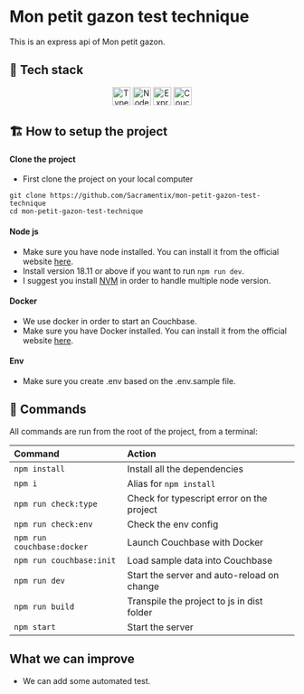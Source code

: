 # Mon petit gazon test technique

This is an express api of Mon petit gazon.

## 🚀 Tech stack

<p align="center">
	<a href="https://www.typescriptlang.org" title="Typescript"><img width=32 height=32 src="https://api.iconify.design/logos:typescript-icon.svg" alt="Typescript logo"></a>
  	<a href="https://nodejs.org" title="Node"><img width=32 height=32 src="https://api.iconify.design/logos:nodejs-icon.svg" alt="Node logo"></a>
  	<a href="https://expressjs.com" title="Express"><img width=32 height=32 src="https://api.iconify.design/skill-icons:expressjs-light.svg" alt="Express logo"></a>
 	<a href="https://www.couchbase.com" title="Couchbase"><img width=32 height=32 src="https://api.iconify.design/logos:couchbase.svg" alt="Couchbase logo"></a>
</p>

## 🏗️ How to setup the project

#### Clone the project

- First clone the project on your local computer
```
git clone https://github.com/Sacramentix/mon-petit-gazon-test-technique
cd mon-petit-gazon-test-technique
```

#### Node js

- Make sure you have node installed. You can install it from the official website [here](https://nodejs.org).
- Install version 18.11 or above if you want to run `npm run dev`.
- I suggest you install [NVM](https://github.com/nvm-sh/nvm) in order to handle multiple node version.

#### Docker

- We use docker in order to start an Couchbase.
- Make sure you have Docker installed. You can install it from the official website [here](https://www.docker.com).

#### Env

- Make sure you create .env based on the .env.sample file.

## 🧞 Commands

All commands are run from the root of the project, from a terminal:

| Command                   | Action                                       |
|:-----------------------   |:-------------------------------------------- |
| `npm install`             | Install all the dependencies                 |
| `npm i`                   | Alias for `npm install`                      |
| `npm run check:type`      | Check for typescript error on the project    |
| `npm run check:env`       | Check the env config                         |
| `npm run couchbase:docker`| Launch Couchbase with Docker                 |
| `npm run couchbase:init`  | Load sample data into Couchbase              |
| `npm run dev`             | Start the server and auto-reload on change   |
| `npm run build`           | Transpile the project to js in dist folder   |
| `npm start`               | Start the server                             |

## What we can improve

- We can add some automated test.
